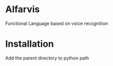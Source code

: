 # Alfarvis
Functional Language based on voice recognition

# Installation
Add the parent directory to python path
